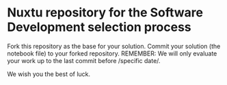 # Nuxtu repository for the Software Development selection process
Fork this repository as the base for your solution.
Commit your solution (the notebook file) to your forked repository.
REMEMBER: We will only evaluate your work up to the last commit before /specific date/.

We wish you the best of luck.
